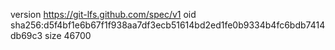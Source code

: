 version https://git-lfs.github.com/spec/v1
oid sha256:d5f4bf1e6b67f1f938aa7df3ecb51614bd2ed1fe0b9334b4fc6bdb7414db69c3
size 46700
